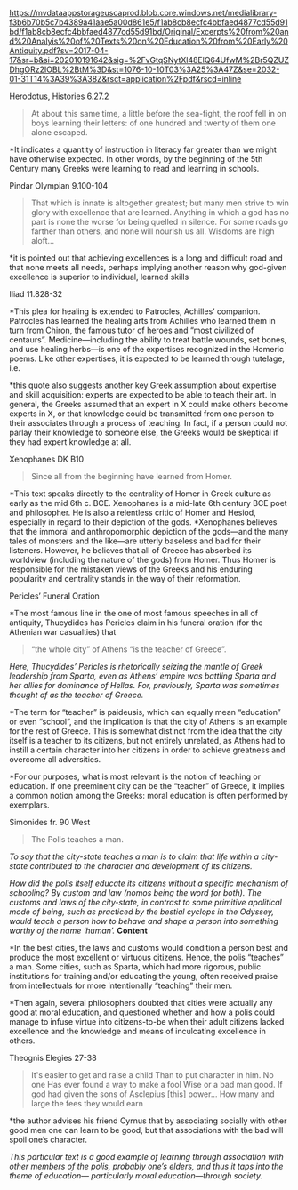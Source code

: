 https://mvdataappstorageuscaprod.blob.core.windows.net/medialibrary-f3b6b70b5c7b4389a41aae5a00d861e5/f1ab8cb8ecfc4bbfaed4877cd55d91bd/f1ab8cb8ecfc4bbfaed4877cd55d91bd/Original/Excerpts%20from%20and%20Analyis%20of%20Texts%20on%20Education%20from%20Early%20Antiquity.pdf?sv=2017-04-17&sr=b&si=202010191642&sig=%2FvGtqSNytXl48ElQ64UfwM%2Br5QZUZDhgORz2IOBL%2BtM%3D&st=1076-10-10T03%3A25%3A47Z&se=2032-01-31T14%3A39%3A38Z&rsct=application%2Fpdf&rscd=inline

Herodotus, Histories 6.27.2 

>At about this same time, a little before the sea-fight, the roof fell in on boys learning their letters: of one hundred and twenty of them one alone escaped.

*It indicates a quantity of instruction in literacy far greater than we might have otherwise expected. In other words, by the beginning of the 5th Century many Greeks were learning to read and learning in schools.


Pindar Olympian 9.100-104 

> That which is innate is altogether greatest; but many men strive to win glory with excellence that are learned. Anything in which a god has no part is none the worse for being quelled in silence. For some roads go farther than others, and none will nourish us all. Wisdoms are high aloft...

*it is pointed out that achieving excellences is a long and difficult road and that none meets all needs, perhaps implying another reason why god-given excellence is superior to individual, learned skills


Iliad 11.828-32 

*This plea for healing is extended to Patrocles, Achilles’ companion. Patrocles has learned the healing arts from Achilles who learned them in turn from Chiron, the famous tutor of heroes and “most civilized of centaurs”. Medicine—including the ability to treat battle wounds, set bones, and use healing herbs—is one of the expertises recognized in the Homeric poems. Like other expertises, it is expected to be learned through tutelage, i.e.

*this quote also suggests another key Greek assumption about expertise and skill acquisition: experts are expected to be able to teach their art. In general, the Greeks assumed that an expert in X could make others become experts in X, or that knowledge could be transmitted from one person to their associates through a process of teaching. In fact, if a person could not parlay their knowledge to someone else, the Greeks would be skeptical if they had expert knowledge at all. 

Xenophanes DK B10 

> Since all from the beginning have learned from Homer.

*This text speaks directly to the centrality of Homer in Greek culture as early as the mid 6th c. BCE. Xenophanes is a mid-late 6th century BCE poet and philosopher. He is also a relentless critic of Homer and Hesiod, especially in regard to their depiction of the gods. 
*Xenophanes believes that the immoral and anthropomorphic depiction of the gods—and the many tales of monsters and the like—are utterly baseless and bad for their listeners. However, he believes that all of Greece has absorbed its worldview (including the nature of the gods) from Homer. Thus Homer is responsible for the mistaken views of the Greeks and his enduring popularity and centrality stands in the way of their reformation.

Pericles’ Funeral Oration 

*The most famous line in the one of most famous speeches in all of antiquity, Thucydides has Pericles claim in his funeral oration (for the Athenian war casualties) that 

> “the whole city” of Athens “is the teacher of Greece”. 

*Here, Thucydides’ Pericles is rhetorically seizing the mantle of Greek leadership from Sparta, even as Athens’ empire was battling Sparta and her allies for dominance of Hellas. For, previously, Sparta was sometimes thought of as the teacher of Greece.*

*The term for “teacher” is paideusis, which can equally mean “education” or even “school”, and the implication is that the city of Athens is an example for the rest of Greece. This is somewhat distinct from the idea that the city itself is a teacher to its citizens, but not entirely unrelated, as Athens had to instill a certain character into her citizens in order to achieve greatness and overcome all adversities.

*For our purposes, what is most relevant is the notion of teaching or education. If one preeminent city can be the “teacher” of Greece, it implies a common notion among the Greeks: moral education is often performed by exemplars.

Simonides fr. 90 West 

>The Polis teaches a man.

*To say that the city-state teaches a man is to claim that life within a city-state contributed to the character and development of its citizens.*


*How did the polis itself educate its citizens without a specific mechanism of schooling? By custom and law (nomos being the word for both). The customs and laws of the city-state, in contrast to some primitive apolitical mode of being, such as practiced by the bestial cyclops in the Odyssey, would teach a person how to behave and shape a person into something worthy of the name ‘human’.* **Content**

*In the best cities, the laws and customs would condition a person best and produce the most excellent or virtuous citizens. Hence, the polis “teaches” a man. Some cities, such as Sparta, which had more rigorous, public institutions for training and/or educating the young, often received praise from intellectuals for more intentionally “teaching” their men. 

*Then again, several philosophers doubted that cities were actually any good at moral education, and questioned whether and how a polis could manage to infuse virtue into citizens-to-be when their adult citizens lacked excellence and the knowledge and means of inculcating excellence in others.

Theognis Elegies 27-38

> It's easier to get and raise a child Than to put character in him. No one Has ever found a way to make a fool Wise or a bad man good. If god had given the sons of Asclepius [this] power… How many and large the fees they would earn

*the author advises his friend Cyrnus that by associating socially with other good men one can learn to be good, but that associations with the bad will spoil one’s character.

*This particular text is a good example of learning through association with other members of the polis, probably one’s elders, and thus it taps into the theme of education— particularly moral education—through society.*